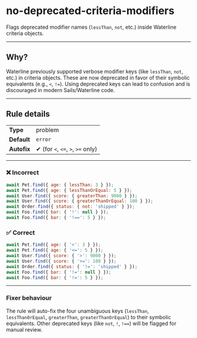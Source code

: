 # no-deprecated-criteria-modifiers

Flags deprecated modifier names (`lessThan`, `not`, etc.) inside Waterline criteria objects.

---

## Why?

Waterline previously supported verbose modifier keys (like `lessThan`, `not`, etc.) in criteria objects. These are now deprecated in favor of their symbolic equivalents (e.g., `<`, `!=`). Using deprecated keys can lead to confusion and is discouraged in modern Sails/Waterline code.

---

## Rule details

|             |                                    |
| ----------- | ---------------------------------- |
| **Type**    | problem                            |
| **Default** | `error`                            |
| **Autofix** | ✔ (for `<`, `<=`, `>`, `>=` only) |

---

### ❌ Incorrect

```js
await Pet.find({ age: { lessThan: 3 } });
await Pet.find({ age: { lessThanOrEqual: 5 } });
await User.find({ score: { greaterThan: 9000 } });
await User.find({ score: { greaterThanOrEqual: 100 } });
await Order.find({ status: { not: 'shipped' } });
await Foo.find({ bar: { '!': null } });
await Foo.find({ bar: { '!==': 5 } });
```

### ✅ Correct

```js
await Pet.find({ age: { '<': 3 } });
await Pet.find({ age: { '<=': 5 } });
await User.find({ score: { '>': 9000 } });
await User.find({ score: { '>=': 100 } });
await Order.find({ status: { '!=': 'shipped' } });
await Foo.find({ bar: { '!=': null } });
await Foo.find({ bar: { '!=': 5 } });
```

---

### Fixer behaviour

The rule will auto-fix the four unambiguous keys (`lessThan`, `lessThanOrEqual`, `greaterThan`, `greaterThanOrEqual`) to their symbolic equivalents. Other deprecated keys (like `not`, `!`, `!==`) will be flagged for manual review.

